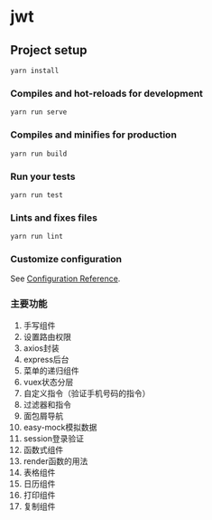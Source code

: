 # jwt

## Project setup
```
yarn install
```

### Compiles and hot-reloads for development
```
yarn run serve
```

### Compiles and minifies for production
```
yarn run build
```

### Run your tests
```
yarn run test
```

### Lints and fixes files
```
yarn run lint
```

### Customize configuration
See [Configuration Reference](https://cli.vuejs.org/config/).

### 主要功能
1. 手写组件
2. 设置路由权限
3. axios封装
4. express后台
5. 菜单的递归组件
6. vuex状态分层
7. 自定义指令（验证手机号码的指令）
7. 过滤器和指令
8. 面包屑导航
9. easy-mock模拟数据
10. session登录验证
11. 函数式组件
12. render函数的用法
13. 表格组件
14. 日历组件
15. 打印组件
16. 复制组件